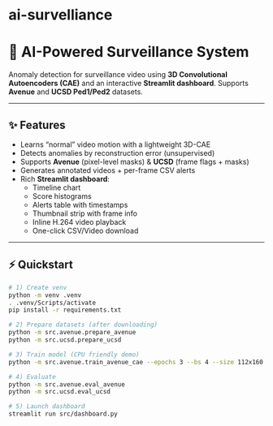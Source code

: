 # ai-survelliance
# 🚨 AI-Powered Surveillance System

Anomaly detection for surveillance video using **3D Convolutional Autoencoders (CAE)** and an interactive **Streamlit dashboard**. Supports **Avenue** and **UCSD Ped1/Ped2** datasets.

---

## ✨ Features
- Learns “normal” video motion with a lightweight 3D-CAE
- Detects anomalies by reconstruction error (unsupervised)
- Supports **Avenue** (pixel-level masks) & **UCSD** (frame flags + masks)
- Generates annotated videos + per-frame CSV alerts
- Rich **Streamlit dashboard**:
  - Timeline chart
  - Score histograms
  - Alerts table with timestamps
  - Thumbnail strip with frame info
  - Inline H.264 video playback
  - One-click CSV/Video download

---

## ⚡ Quickstart

```bash
# 1) Create venv
python -m venv .venv
. .venv/Scripts/activate
pip install -r requirements.txt

# 2) Prepare datasets (after downloading)
python -m src.avenue.prepare_avenue
python -m src.ucsd.prepare_ucsd

# 3) Train model (CPU friendly demo)
python -m src.avenue.train_avenue_cae --epochs 3 --bs 4 --size 112x160

# 4) Evaluate
python -m src.avenue.eval_avenue
python -m src.ucsd.eval_ucsd

# 5) Launch dashboard
streamlit run src/dashboard.py
